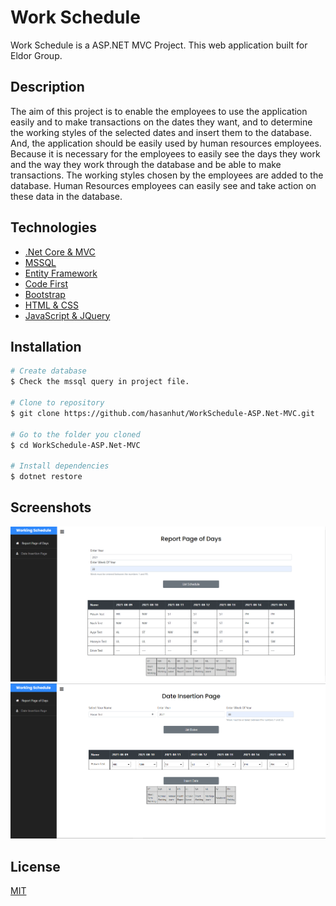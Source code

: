 # Work Schedule

Work Schedule is a ASP.NET MVC Project. This web application built for Eldor Group. 

## Description

The aim of this project is to enable the employees to use the application easily and to make transactions on the dates they want, and to determine the working styles of the selected dates and insert them to the database. And, the application should be easily used by human resources employees. Because it is necessary for the employees to easily see the days they work and the way they work through the database and be able to make transactions. The working styles chosen by the employees are added to the database. Human Resources employees can easily see and take action on these data in the database.

## Technologies

  * [.Net Core & MVC][.net]
  * [MSSQL][sql]
  * [Entity Framework][ef]
  * [Code First]()
  * [Bootstrap][bootstrap]
  * [HTML & CSS]()
  * [JavaScript & JQuery]()

[.net]: https://docs.microsoft.com/en-us/aspnet/core/mvc/overview?view=aspnetcore-6.0
[sql]: https://www.microsoft.com/us-us/sql-server/sql-server-2019
[bootstrap]:https://getbootstrap.com/
[ef]:https://docs.microsoft.com/en-us/ef/

## Installation

```bash
# Create database
$ Check the mssql query in project file.

# Clone to repository
$ git clone https://github.com/hasanhut/WorkSchedule-ASP.Net-MVC.git

# Go to the folder you cloned
$ cd WorkSchedule-ASP.Net-MVC

# Install dependencies
$ dotnet restore
```

## Screenshots

![Report Page](https://github.com/hasanhut/WorkSchedule-ASP.Net-MVC/blob/master/WorkSchedule/ScreenShots/Screenshot_1.png)
![Insertion Page](https://github.com/hasanhut/WorkSchedule-ASP.Net-MVC/blob/master/WorkSchedule/ScreenShots/Screenshot_2.png)


## License

[MIT](https://choosealicense.com/licenses/mit/)

